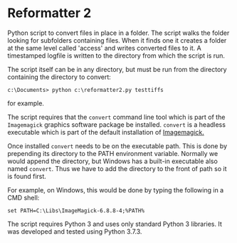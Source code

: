 # Reformatter 2 #

Python script to convert files in place in a folder. The script walks
the folder looking for subfolders containing files. When it finds one
it creates a folder at the same level called 'access' and writes converted
files to it. A timestamped logfile is written to the directory from
which the script is run.

The script itself can be in any directory, but must be run from the
directory containing the directory to convert:

`c:\Documents> python c:\reformatter2.py testtiffs`

for example.

The script requires that the `convert` command line tool which is part
of the `Imagemagick` graphics software package be installed.
`convert` is a headless executable which is part of the default
installation of [Imagemagick.](https://www.imagemagick.org
"Imagemagick site")

Once installed `convert` needs to be on the executable path. This is
done by prepending its directory to the PATH environment
variable. Normally we would append the directory, but Windows has a 
built-in executable also named `convert`. Thus we have to add the 
directory to the front of path so it is found first.

For example, on Windows, this would be done by typing the
following in a CMD shell:

`set PATH=C:\Libs\ImageMagick-6.8.8-4;%PATH%`

The script requires Python 3 and uses only standard Python 3
libraries. It was developed and tested using Python 3.7.3.
